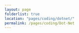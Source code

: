```yaml
---
layout: page
folderlist: true
location: "pages/coding/dotnet/"
permalink: /pages/coding/Dot-Net
---
```

